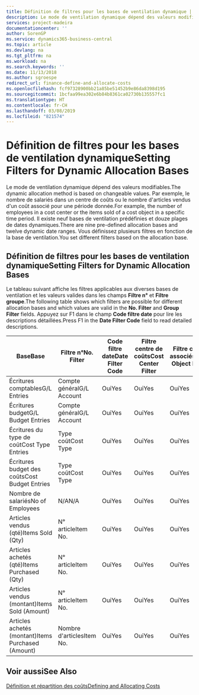 ```yaml
---
title: Définition de filtres pour les bases de ventilation dynamique | Microsoft Docs
description: Le mode de ventilation dynamique dépend des valeurs modifiables. Par exemple, le nombre de salariés dans un centre de coûts ou le nombre d'articles vendus d'un coût associé pour une période donnée. Il existe neuf bases de ventilation prédéfinies et douze plages de dates dynamiques. Vous définissez plusieurs filtres en fonction de la base de ventilation.
services: project-madeira
documentationcenter: ''
author: SorenGP
ms.service: dynamics365-business-central
ms.topic: article
ms.devlang: na
ms.tgt_pltfrm: na
ms.workload: na
ms.search.keywords: ''
ms.date: 11/13/2018
ms.author: sgroespe
redirect_url: finance-define-and-allocate-costs
ms.openlocfilehash: fcf97328900bb21a85be51452b9e86da8398d195
ms.sourcegitcommit: 1bcfaa99ea302e6b84b8361ca02730b135557fc1
ms.translationtype: HT
ms.contentlocale: fr-CH
ms.lasthandoff: 03/08/2019
ms.locfileid: "821574"
---
```

# <a name="setting-filters-for-dynamic-allocation-bases"></a><span data-ttu-id="47f1b-106">Définition de filtres pour les bases de ventilation dynamique</span><span class="sxs-lookup"><span data-stu-id="47f1b-106">Setting Filters for Dynamic Allocation Bases</span></span>
<span data-ttu-id="47f1b-107">Le mode de ventilation dynamique dépend des valeurs modifiables.</span><span class="sxs-lookup"><span data-stu-id="47f1b-107">The dynamic allocation method is based on changeable values.</span></span> <span data-ttu-id="47f1b-108">Par exemple, le nombre de salariés dans un centre de coûts ou le nombre d'articles vendus d'un coût associé pour une période donnée.</span><span class="sxs-lookup"><span data-stu-id="47f1b-108">For example, the number of employees in a cost center or the items sold of a cost object in a specific time period.</span></span> <span data-ttu-id="47f1b-109">Il existe neuf bases de ventilation prédéfinies et douze plages de dates dynamiques.</span><span class="sxs-lookup"><span data-stu-id="47f1b-109">There are nine pre-defined allocation bases and twelve dynamic date ranges.</span></span> <span data-ttu-id="47f1b-110">Vous définissez plusieurs filtres en fonction de la base de ventilation.</span><span class="sxs-lookup"><span data-stu-id="47f1b-110">You set different filters based on the allocation base.</span></span>  

## <a name="setting-filters-for-dynamic-allocation-bases"></a><span data-ttu-id="47f1b-111">Définition de filtres pour les bases de ventilation dynamique</span><span class="sxs-lookup"><span data-stu-id="47f1b-111">Setting Filters for Dynamic Allocation Bases</span></span>  
 <span data-ttu-id="47f1b-112">Le tableau suivant affiche les filtres applicables aux diverses bases de ventilation et les valeurs valides dans les champs **Filtre n°** et **Filtre groupe**.</span><span class="sxs-lookup"><span data-stu-id="47f1b-112">The following table shows which filters are possible for different allocation bases and which values are valid in the **No. Filter** and **Group Filter** fields.</span></span> <span data-ttu-id="47f1b-113">Appuyez sur F1 dans le champ **Code filtre date** pour lire les descriptions détaillées.</span><span class="sxs-lookup"><span data-stu-id="47f1b-113">Press F1 in the **Date Filter Code** field to read detailed descriptions.</span></span>  

|<span data-ttu-id="47f1b-114">**Base**</span><span class="sxs-lookup"><span data-stu-id="47f1b-114">**Base**</span></span>|<span data-ttu-id="47f1b-115">**Filtre n°**</span><span class="sxs-lookup"><span data-stu-id="47f1b-115">**No. Filter**</span></span>|<span data-ttu-id="47f1b-116">**Code filtre date**</span><span class="sxs-lookup"><span data-stu-id="47f1b-116">**Date Filter Code**</span></span>|<span data-ttu-id="47f1b-117">**Filtre centre de coûts**</span><span class="sxs-lookup"><span data-stu-id="47f1b-117">**Cost Center Filter**</span></span>|<span data-ttu-id="47f1b-118">**Filtre coûts associés**</span><span class="sxs-lookup"><span data-stu-id="47f1b-118">**Cost Object Filter**</span></span>|<span data-ttu-id="47f1b-119">**Filtre groupe**</span><span class="sxs-lookup"><span data-stu-id="47f1b-119">**Group Filter**</span></span>|  
|--------------|----------------------------------------|----------------------------------------------|------------------------------------------------|------------------------------------------------|------------------------------------------|  
|<span data-ttu-id="47f1b-120">Écritures comptables</span><span class="sxs-lookup"><span data-stu-id="47f1b-120">G/L Entries</span></span>|<span data-ttu-id="47f1b-121">Compte général</span><span class="sxs-lookup"><span data-stu-id="47f1b-121">G/L Account</span></span>|<span data-ttu-id="47f1b-122">Oui</span><span class="sxs-lookup"><span data-stu-id="47f1b-122">Yes</span></span>|<span data-ttu-id="47f1b-123">Oui</span><span class="sxs-lookup"><span data-stu-id="47f1b-123">Yes</span></span>|<span data-ttu-id="47f1b-124">Oui</span><span class="sxs-lookup"><span data-stu-id="47f1b-124">Yes</span></span>|<span data-ttu-id="47f1b-125">N/A</span><span class="sxs-lookup"><span data-stu-id="47f1b-125">N/A</span></span>|  
|<span data-ttu-id="47f1b-126">Écritures budget</span><span class="sxs-lookup"><span data-stu-id="47f1b-126">G/L Budget Entries</span></span>|<span data-ttu-id="47f1b-127">Compte général</span><span class="sxs-lookup"><span data-stu-id="47f1b-127">G/L Account</span></span>|<span data-ttu-id="47f1b-128">Oui</span><span class="sxs-lookup"><span data-stu-id="47f1b-128">Yes</span></span>|<span data-ttu-id="47f1b-129">Oui</span><span class="sxs-lookup"><span data-stu-id="47f1b-129">Yes</span></span>|<span data-ttu-id="47f1b-130">Oui</span><span class="sxs-lookup"><span data-stu-id="47f1b-130">Yes</span></span>|<span data-ttu-id="47f1b-131">Nom budget comptable</span><span class="sxs-lookup"><span data-stu-id="47f1b-131">G/L Budget Name</span></span>|  
|<span data-ttu-id="47f1b-132">Écritures du type de coût</span><span class="sxs-lookup"><span data-stu-id="47f1b-132">Cost Type Entries</span></span>|<span data-ttu-id="47f1b-133">Type coût</span><span class="sxs-lookup"><span data-stu-id="47f1b-133">Cost Type</span></span>|<span data-ttu-id="47f1b-134">Oui</span><span class="sxs-lookup"><span data-stu-id="47f1b-134">Yes</span></span>|<span data-ttu-id="47f1b-135">Oui</span><span class="sxs-lookup"><span data-stu-id="47f1b-135">Yes</span></span>|<span data-ttu-id="47f1b-136">Oui</span><span class="sxs-lookup"><span data-stu-id="47f1b-136">Yes</span></span>|<span data-ttu-id="47f1b-137">N/A</span><span class="sxs-lookup"><span data-stu-id="47f1b-137">N/A</span></span>|  
|<span data-ttu-id="47f1b-138">Écritures budget des coûts</span><span class="sxs-lookup"><span data-stu-id="47f1b-138">Cost Budget Entries</span></span>|<span data-ttu-id="47f1b-139">Type coût</span><span class="sxs-lookup"><span data-stu-id="47f1b-139">Cost Type</span></span>|<span data-ttu-id="47f1b-140">Oui</span><span class="sxs-lookup"><span data-stu-id="47f1b-140">Yes</span></span>|<span data-ttu-id="47f1b-141">Oui</span><span class="sxs-lookup"><span data-stu-id="47f1b-141">Yes</span></span>|<span data-ttu-id="47f1b-142">Oui</span><span class="sxs-lookup"><span data-stu-id="47f1b-142">Yes</span></span>|<span data-ttu-id="47f1b-143">Nom du budget</span><span class="sxs-lookup"><span data-stu-id="47f1b-143">Budget Name</span></span>|  
|<span data-ttu-id="47f1b-144">Nombre de salariés</span><span class="sxs-lookup"><span data-stu-id="47f1b-144">No of Employees</span></span>|<span data-ttu-id="47f1b-145">N/A</span><span class="sxs-lookup"><span data-stu-id="47f1b-145">N/A</span></span>|<span data-ttu-id="47f1b-146">Oui</span><span class="sxs-lookup"><span data-stu-id="47f1b-146">Yes</span></span>|<span data-ttu-id="47f1b-147">Oui</span><span class="sxs-lookup"><span data-stu-id="47f1b-147">Yes</span></span>|<span data-ttu-id="47f1b-148">Oui</span><span class="sxs-lookup"><span data-stu-id="47f1b-148">Yes</span></span>|<span data-ttu-id="47f1b-149">N/A</span><span class="sxs-lookup"><span data-stu-id="47f1b-149">N/A</span></span>|  
|<span data-ttu-id="47f1b-150">Articles vendus (qté)</span><span class="sxs-lookup"><span data-stu-id="47f1b-150">Items Sold (Qty)</span></span>|<span data-ttu-id="47f1b-151">N° article</span><span class="sxs-lookup"><span data-stu-id="47f1b-151">Item No.</span></span>|<span data-ttu-id="47f1b-152">Oui</span><span class="sxs-lookup"><span data-stu-id="47f1b-152">Yes</span></span>|<span data-ttu-id="47f1b-153">Oui</span><span class="sxs-lookup"><span data-stu-id="47f1b-153">Yes</span></span>|<span data-ttu-id="47f1b-154">Oui</span><span class="sxs-lookup"><span data-stu-id="47f1b-154">Yes</span></span>|<span data-ttu-id="47f1b-155">Groupe compta. stock</span><span class="sxs-lookup"><span data-stu-id="47f1b-155">Inventory Posting Group</span></span>|  
|<span data-ttu-id="47f1b-156">Articles achetés (qté)</span><span class="sxs-lookup"><span data-stu-id="47f1b-156">Items Purchased (Qty)</span></span>|<span data-ttu-id="47f1b-157">N° article</span><span class="sxs-lookup"><span data-stu-id="47f1b-157">Item No.</span></span>|<span data-ttu-id="47f1b-158">Oui</span><span class="sxs-lookup"><span data-stu-id="47f1b-158">Yes</span></span>|<span data-ttu-id="47f1b-159">Oui</span><span class="sxs-lookup"><span data-stu-id="47f1b-159">Yes</span></span>|<span data-ttu-id="47f1b-160">Oui</span><span class="sxs-lookup"><span data-stu-id="47f1b-160">Yes</span></span>|<span data-ttu-id="47f1b-161">Groupe compta. stock</span><span class="sxs-lookup"><span data-stu-id="47f1b-161">Inventory Posting Group</span></span>|  
|<span data-ttu-id="47f1b-162">Articles vendus (montant)</span><span class="sxs-lookup"><span data-stu-id="47f1b-162">Items Sold (Amount)</span></span>|<span data-ttu-id="47f1b-163">N° article</span><span class="sxs-lookup"><span data-stu-id="47f1b-163">Item No.</span></span>|<span data-ttu-id="47f1b-164">Oui</span><span class="sxs-lookup"><span data-stu-id="47f1b-164">Yes</span></span>|<span data-ttu-id="47f1b-165">Oui</span><span class="sxs-lookup"><span data-stu-id="47f1b-165">Yes</span></span>|<span data-ttu-id="47f1b-166">Oui</span><span class="sxs-lookup"><span data-stu-id="47f1b-166">Yes</span></span>|<span data-ttu-id="47f1b-167">Groupe compta. stock</span><span class="sxs-lookup"><span data-stu-id="47f1b-167">Inventory Posting Group</span></span>|  
|<span data-ttu-id="47f1b-168">Articles achetés (montant)</span><span class="sxs-lookup"><span data-stu-id="47f1b-168">Items Purchased (Amount)</span></span>|<span data-ttu-id="47f1b-169">Nombre d'articles</span><span class="sxs-lookup"><span data-stu-id="47f1b-169">Item No.</span></span>|<span data-ttu-id="47f1b-170">Oui</span><span class="sxs-lookup"><span data-stu-id="47f1b-170">Yes</span></span>|<span data-ttu-id="47f1b-171">Oui</span><span class="sxs-lookup"><span data-stu-id="47f1b-171">Yes</span></span>|<span data-ttu-id="47f1b-172">Oui</span><span class="sxs-lookup"><span data-stu-id="47f1b-172">Yes</span></span>|<span data-ttu-id="47f1b-173">Groupe compta. stock</span><span class="sxs-lookup"><span data-stu-id="47f1b-173">Inventory Posting Group</span></span>|  

## <a name="see-also"></a><span data-ttu-id="47f1b-174">Voir aussi</span><span class="sxs-lookup"><span data-stu-id="47f1b-174">See Also</span></span>  
[<span data-ttu-id="47f1b-175">Définition et répartition des coûts</span><span class="sxs-lookup"><span data-stu-id="47f1b-175">Defining and Allocating Costs</span></span>](finance-define-and-allocate-costs.md)
